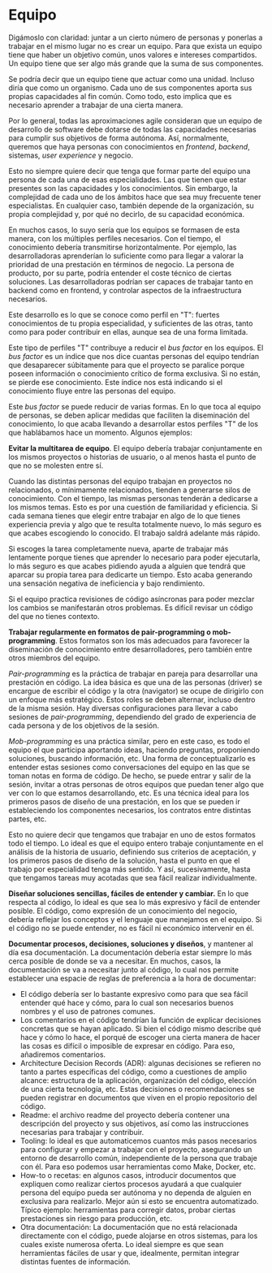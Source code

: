 # Equipo

Digámoslo con claridad: juntar a un cierto número de personas y ponerlas a trabajar en el mismo lugar no es crear un equipo. Para que exista un equipo tiene que haber un objetivo común, unos valores e intereses compartidos. Un equipo tiene que ser algo más grande que la suma de sus componentes.

Se podría decir que un equipo tiene que actuar como una unidad. Incluso diría que como un organismo. Cada uno de sus componentes aporta sus propias capacidades al fin común. Como todo, esto implica que es necesario aprender a trabajar de una cierta manera.

Por lo general, todas las aproximaciones agile consideran que un equipo de desarrollo de software debe dotarse de todas las capacidades necesarias para cumplir sus objetivos de forma autónoma. Así, normalmente, queremos que haya personas con conocimientos en _frontend_, _backend_, sistemas, _user experience_ y negocio.

Esto no siempre quiere decir que tenga que formar parte del equipo una persona de cada una de esas especialidades. Las que tienen que estar presentes son las capacidades y los conocimientos. Sin embargo, la complejidad de cada uno de los ámbitos hace que sea muy frecuente tener especialistas. En cualquier caso, también depende de la organización, su propia complejidad y, por qué no decirlo, de su capacidad económica.

En muchos casos, lo suyo sería que los equipos se formasen de esta manera, con los múltiples perfiles necesarios. Con el tiempo, el conocimiento debería transmitirse horizontalmente. Por ejemplo, las desarrolladoras aprenderían lo suficiente como para llegar a valorar la prioridad de una prestación en términos de negocio. La persona de producto, por su parte, podría entender el coste técnico de ciertas soluciones. Las desarrolladoras podrían ser capaces de trabajar tanto en backend como en frontend, y controlar aspectos de la infraestructura necesarios.

Este desarrollo es lo que se conoce como perfil en "T": fuertes conocimientos de tu propia especialidad, y suficientes de las otras, tanto como para poder contribuir en ellas, aunque sea de una forma limitada.

Este tipo de perfiles "T" contribuye a reducir el _bus factor_ en los equipos. El _bus factor_ es un índice que nos dice cuantas personas del equipo tendrían que desaparecer súbitamente para que el proyecto se paralice porque poseen información o conocimiento crítico de forma exclusiva. Si no están, se pierde ese conocimiento. Este índice nos está indicando si el conocimiento fluye entre las personas del equipo.

Este _bus factor_ se puede reducir de varias formas. En lo que toca al equipo de personas, se deben aplicar medidas que faciliten la diseminación del conocimiento, lo que acaba llevando a desarrollar estos perfiles "T" de los que hablábamos hace un momento. Algunos ejemplos:

**Evitar la multitarea de equipo**. El equipo debería trabajar conjuntamente en los mismos proyectos o historias de usuario, o al menos hasta el punto de que no se molesten entre sí.

Cuando las distintas personas del equipo trabajan en proyectos no relacionados, o mínimamente relacionados, tienden a generarse silos de conocimiento. Con el tiempo, las mismas personas tenderán a dedicarse a los mismos temas. Esto es por una cuestión de familiaridad y eficiencia. Si cada semana tienes que elegir entre trabajar en algo de lo que tienes experiencia previa y algo que te resulta totalmente nuevo, lo más seguro es que acabes escogiendo lo conocido. El trabajo saldrá adelante más rápido.

Si escoges la tarea completamente nueva, aparte de trabajar más lentamente porque tienes que aprender lo necesario para poder ejecutarla, lo más seguro es que acabes pidiendo ayuda a alguien que tendrá que aparcar su propia tarea para dedicarte un tiempo. Esto acaba generando una sensación negativa de ineficiencia y bajo rendimiento.

Si el equipo practica revisiones de código asíncronas para poder mezclar los cambios se manifestarán otros problemas. Es difícil revisar un código del que no tienes contexto.

**Trabajar regularmente en formatos de pair-programming o mob-programming**. Estos formatos son los más adecuados para favorecer la diseminación de conocimiento entre desarrolladores, pero también entre otros miembros del equipo.

_Pair-programming_ es la práctica de trabajar en pareja para desarrollar una prestación en código. La idea básica es que una de las personas (driver) se encargue de escribir el código y la otra (navigator) se ocupe de dirigirlo con un enfoque más estratégico. Estos roles se deben alternar, incluso dentro de la misma sesión. Hay diversas configuraciones para llevar a cabo sesiones de _pair-programming_, dependiendo del grado de experiencia de cada persona y de los objetivos de la sesión.

_Mob-programming_ es una práctica similar, pero en este caso, es todo el equipo el que participa aportando ideas, haciendo preguntas, proponiendo soluciones, buscando información, etc. Una forma de conceptualizarlo es entender estas sesiones como conversaciones del equipo en las que se toman notas en forma de código. De hecho, se puede entrar y salir de la sesión, invitar a otras personas de otros equipos que puedan tener algo que ver con lo que estamos desarrollando, etc. Es una técnica ideal para los primeros pasos de diseño de una prestación, en los que se pueden ir estableciendo los componentes necesarios, los contratos entre distintas partes, etc. 

Esto no quiere decir que tengamos que trabajar en uno de estos formatos todo el tiempo. Lo ideal es que el equipo entero trabaje conjuntamente en el análisis de la historia de usuario, definiendo sus criterios de aceptación, y los primeros pasos de diseño de la solución, hasta el punto en que el trabajo por especialidad tenga más sentido. Y así, sucesivamente, hasta que tengamos tareas muy acotadas que sea fácil realizar individualmente. 

**Diseñar soluciones sencillas, fáciles de entender y cambiar.** En lo que respecta al código, lo ideal es que sea lo más expresivo y fácil de entender posible. El código, como expresión de un conocimiento del negocio, debería reflejar los conceptos y el lenguaje que manejamos en el equipo. Si el código no se puede entender, no es fácil ni económico intervenir en él.

**Documentar procesos, decisiones, soluciones y diseños**, y mantener al día esa documentación. La documentación debería estar siempre lo más cerca posible de donde se va a necesitar. En muchos, casos, la documentación se va a necesitar junto al código, lo cual nos permite establecer una espacie de reglas de preferencia a la hora de documentar:

* El código debería ser lo bastante expresivo como para que sea fácil entender qué hace y cómo, para lo cual son necesarios buenos nombres y el uso de patrones comunes.
* Los comentarios en el código tendrían la función de explicar decisiones concretas que se hayan aplicado. Si bien el código mismo describe qué hace y cómo lo hace, el porqué de escoger una cierta manera de hacer las cosas es difícil o imposible de expresar en código. Para eso, añadiremos comentarios.
* Architecture Decision Records (ADR): algunas decisiones se refieren no tanto a partes específicas del código, como a cuestiones de amplio alcance: estructura de la aplicación, organización del código, elección de una cierta tecnología, etc. Estas decisiones o recomendaciones se pueden registrar en documentos que viven en el propio repositorio del código.
* Readme: el archivo readme del proyecto debería contener una descripción del proyecto y sus objetivos, así como las instrucciones necesarias para trabajar y contribuir.
* Tooling: lo ideal es que automaticemos cuantos más pasos necesarios para configurar y empezar a trabajar con el proyecto, asegurando un entorno de desarrollo común, independiente de la persona que trabaje con él. Para eso podemos usar herramientas como Make, Docker, etc.
* How-to o recetas: en algunos casos, introducir documentos que expliquen como realizar ciertos procesos ayudará a que cualquier persona del equipo pueda ser autónoma y no dependa de alguien en exclusiva para realizarlo. Mejor aún si esto se encuentra automatizado. Típico ejemplo: herramientas para corregir datos, probar ciertas prestaciones sin riesgo para producción, etc.
* Otra documentación: La documentación que no está relacionada directamente con el código, puede alojarse en otros sistemas, para los cuales existe numerosa oferta. Lo ideal siempre es que sean herramientas fáciles de usar y que, idealmente, permitan integrar distintas fuentes de información.
